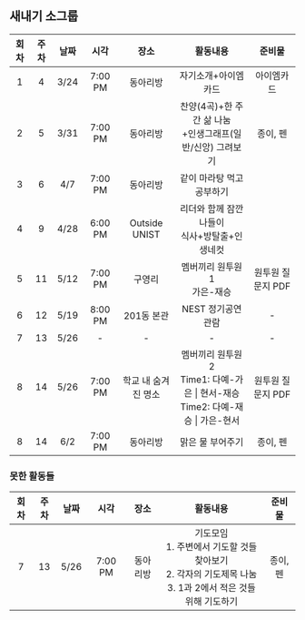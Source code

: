 ## 새내기 소그룹
|회차|주차|날짜|시각|장소|활동내용|준비물|
|:---:|:---:|:---:|:---:|:---:|:---:|:---:|
|1|4|3/24|7:00 PM|동아리방|자기소개+아이엠카드|아이엠카드|
|2|5|3/31|7:00 PM|동아리방|찬양(4곡)+한 주간 삶 나눔</br>+인생그래프(일반/신앙) 그려보기|종이, 펜|
|3|6|4/7|7:00 PM|동아리방|같이 마라탕 먹고 공부하기||
|4|9|4/28|6:00 PM|Outside UNIST|리더와 함께 잠깐 나들이</br>식사+방탈출+인생네컷||
|5|11|5/12|7:00 PM|구영리|멤버끼리 원투원1</br>가은-재승|원투원 질문지 PDF|
|6|12|5/19|8:00 PM|201동 본관|NEST 정기공연 관람|-|
|7|13|5/26|-|-|-|-|
|8|14|5/26|7:00 PM|학교 내 숨겨진 명소|멤버끼리 원투원2</br>Time1: 다예-가은 \| 현서-재승</br>Time2: 다예-재승 \| 가은-현서 |원투원 질문지 PDF|
|8|14|6/2|7:00 PM|동아리방|맑은 물 부어주기|종이, 펜|


### 못한 활동들
|회차|주차|날짜|시각|장소|활동내용|준비물|
|:---:|:---:|:---:|:---:|:---:|:---:|:---:|
|7|13|5/26|7:00 PM|동아리방|기도모임</br>1. 주변에서 기도할 것들 찾아보기</br>2. 각자의 기도제목 나눔</br> 3. 1과 2에서 적은 것들 위해 기도하기|종이, 펜